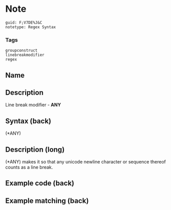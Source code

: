 # Note
```
guid: F;V7DE%J&C
notetype: Regex Syntax
```

### Tags
```
groupconstruct
linebreakmodifier
regex
```

## Name


## Description
Line break modifier - <b>ANY</b>

## Syntax (back)
<div>
  (*ANY)
</div>

## Description (long)
(*ANY) makes it so that any unicode newline character or sequence thereof counts as a line break.

## Example code (back)


## Example matching (back)

